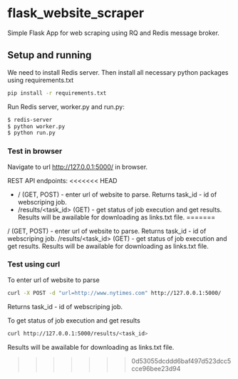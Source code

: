 # flask_website_scraper
Simple Flask App for web scraping using RQ and Redis message broker.

## Setup and running
We need to install Redis server. Then install all necessary python packages using requirements.txt

```bash
pip install -r requirements.txt
```
Run Redis server, worker.py and run.py:

```bash
$ redis-server
$ python worker.py
$ python run.py
```
### Test in browser
Navigate to url http://127.0.0.1:5000/ in browser.

REST API endpoints:
<<<<<<< HEAD
* / (GET, POST) - enter url of website to parse. Returns task_id - id of webscriping job.
* /results/<task_id> (GET) - get status of job execution and get results. Results will be awailable for downloading as links.txt file.
=======

/ (GET, POST) - enter url of website to parse. Returns task_id - id of webscriping job.
/results/<task_id> (GET) - get status of job execution and get results. Results will be awailable for downloading as links.txt file.

### Test using curl
To enter url of website to parse
```bash
curl -X POST -d "url=http://www.nytimes.com" http://127.0.0.1:5000/ 
```
Returns task_id - id of webscriping job.

To get status of job execution and get results
```bash
curl http://127.0.0.1:5000/results/<task_id>
```
Results will be awailable for downloading as links.txt file.
>>>>>>> 0d53055dcddd6baf497d523dcc5cce96bee23d94
